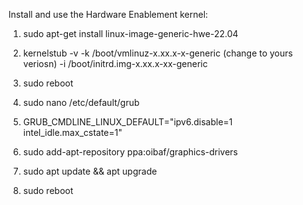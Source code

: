 Install and use the Hardware Enablement kernel:
1. sudo apt-get install linux-image-generic-hwe-22.04
2. kernelstub -v -k /boot/vmlinuz-x.xx.x-x-generic (change to yours veriosn) -i /boot/initrd.img-x.xx.x-xx-generic 
3. sudo reboot

4. sudo nano /etc/default/grub
5. GRUB_CMDLINE_LINUX_DEFAULT="ipv6.disable=1 intel_idle.max_cstate=1"
6. sudo add-apt-repository ppa:oibaf/graphics-drivers
7. sudo apt update && apt upgrade
8. sudo reboot


